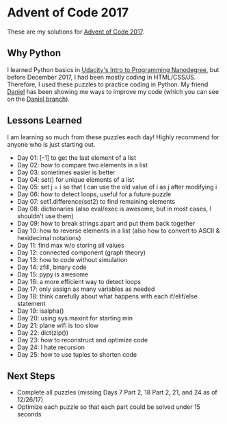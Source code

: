 # Advent of Code 2017
These are my solutions for [Advent of Code 2017](http://adventofcode.com/2017). 
## Why Python
I learned Python basics in [Udacity's Intro to Programming Nanodegree](https://www.udacity.com/course/intro-to-programming-nanodegree--nd000), but before December 2017, I had been mostly coding in HTML/CSS/JS. Therefore, I used these puzzles to practice coding in Python. My friend [Daniel](https://github.com/ephemient) has been showing me ways to improve my code (which you can see on the [Daniel branch](https://github.com/sereneliu/AoC-2017/tree/Daniel)).
## Lessons Learned
I am learning so much from these puzzles each day! Highly recommend for anyone who is just starting out.

* Day 01: [-1] to get the last element of a list
* Day 02: how to compare two elements in a list
* Day 03: sometimes easier is better
* Day 04: set() for unique elements of a list
* Day 05: set j = i so that I can use the old value of i as j after modifying i
* Day 06: how to detect loops, useful for a future puzzle
* Day 07: set1.difference(set2) to find remaining elements
* Day 08: dictionaries (also eval/exec is awesome, but in most cases, I shouldn't use them)
* Day 09: how to break strings apart and put them back together
* Day 10: how to reverse elements in a list (also how to convert to ASCII & hexidecimal notations)
* Day 11: find max w/o storing all values
* Day 12: connected component (graph theory)
* Day 13: how to code without simulation
* Day 14: zfill, binary code
* Day 15: pypy is awesome
* Day 16: a more efficient way to detect loops
* Day 17: only assign as many variables as needed
* Day 18: think carefully about what happens with each if/elif/else statement
* Day 19: isalpha()
* Day 20: using sys.maxint for starting min
* Day 21: plane wifi is too slow
* Day 22: dict(zip())
* Day 23: how to reconstruct and optimize code
* Day 24: I hate recursion
* Day 25: how to use tuples to shorten code
## Next Steps
* Complete all puzzles (missing Days 7 Part 2, 18 Part 2, 21, and 24 as of 12/26/17)
* Optimize each puzzle so that each part could be solved under 15 seconds
